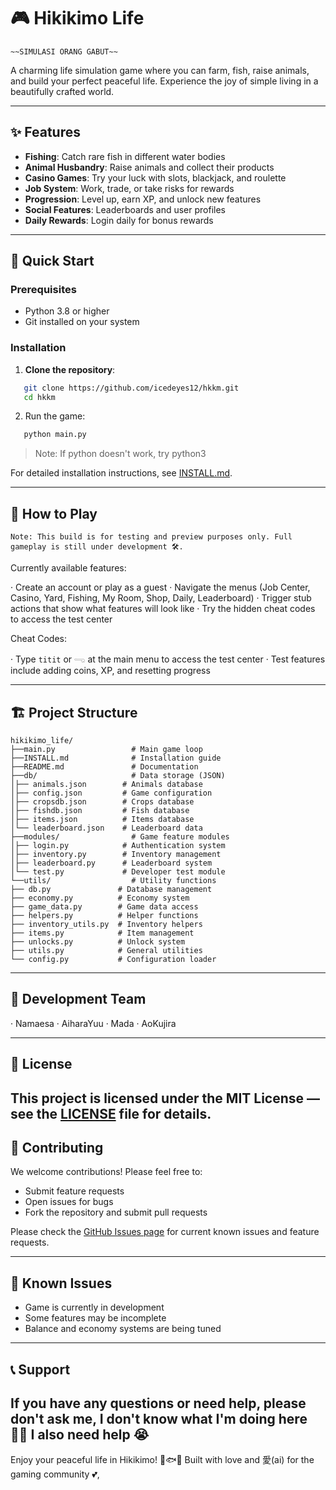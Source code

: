 # 🎮 Hikikimo Life
    ~~SIMULASI ORANG GABUT~~

A charming life simulation game where you can farm, fish, raise animals, and build your perfect peaceful life. Experience the joy of simple living in a beautifully crafted world.

---

## ✨ Features

- **Fishing**: Catch rare fish in different water bodies
- **Animal Husbandry**: Raise animals and collect their products
- **Casino Games**: Try your luck with slots, blackjack, and roulette
- **Job System**: Work, trade, or take risks for rewards
- **Progression**: Level up, earn XP, and unlock new features
- **Social Features**: Leaderboards and user profiles
- **Daily Rewards**: Login daily for bonus rewards

---

## 🚀 Quick Start

### Prerequisites
- Python 3.8 or higher
- Git installed on your system

### Installation

1. **Clone the repository**:
 
```bash
   git clone https://github.com/icedeyes12/hkkm.git
   cd hkkm
```

2. Run the game:

```bash
   python main.py
```

> Note: If python doesn't work, try python3

For detailed installation instructions, see [INSTALL.md](INSTALL.md).

---

## 🎯 How to Play

`Note: This build is for testing and preview purposes only. Full gameplay is still under development 🛠️.`

Currently available features:

· Create an account or play as a guest
· Navigate the menus (Job Center, Casino, Yard, Fishing, My Room, Shop, Daily, Leaderboard)
· Trigger stub actions that show what features will look like
· Try the hidden cheat codes to access the test center

Cheat Codes:

· Type `titit` or `𓂸` at the main menu to access the test center
· Test features include adding coins, XP, and resetting progress


---

## 🏗️ Project Structure

```
hikikimo_life/
├──main.py                 # Main game loop
├──INSTALL.md              # Installation guide
├──README.md               # Documentation
├──db/                     # Data storage (JSON)
│├── animals.json        # Animals database
│├── config.json         # Game configuration
│├── cropsdb.json        # Crops database
│├── fishdb.json         # Fish database
│├── items.json          # Items database
│└── leaderboard.json    # Leaderboard data
├──modules/                # Game feature modules
│├── login.py            # Authentication system
│├── inventory.py        # Inventory management
│├── leaderboard.py      # Leaderboard system
│└── test.py             # Developer test module
└──utils/                  # Utility functions
├── db.py               # Database management
├── economy.py          # Economy system
├── game_data.py        # Game data access
├── helpers.py          # Helper functions
├── inventory_utils.py  # Inventory helpers
├── items.py            # Item management
├── unlocks.py          # Unlock system
├── utils.py            # General utilities
└── config.py           # Configuration loader

```

---

## 👥 Development Team


· Namaesa
· AiharaYuu
· Mada
· AoKujira

---
## 📝 License

This project is licensed under the **MIT License** — see the [LICENSE](LICENSE) file for details.
---

## 🤝 Contributing

We welcome contributions! Please feel free to:
- Submit feature requests
- Open issues for bugs
- Fork the repository and submit pull requests

Please check the [GitHub Issues page](https://github.com/icedeyes12/hkkm/issues) for current known issues and feature requests.

---

## 🐛 Known Issues

- Game is currently in development
- Some features may be incomplete
- Balance and economy systems are being tuned


---

## 📞 Support

If you have any questions or need help, please don't ask me, I don't know what I'm doing here 🤷‍♂️
I also need help 😭
---

Enjoy your peaceful life in Hikikimo! 🌿🐟🌻
Built with love and 愛(ai) for the gaming community 💕,

